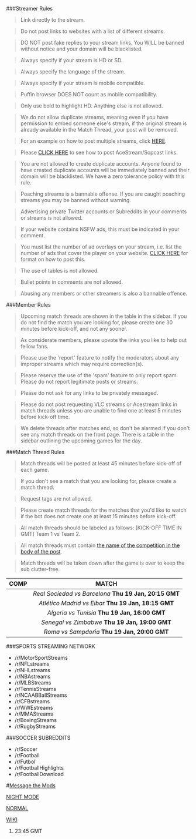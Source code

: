 ###Streamer Rules
> Link directly to the stream.

> Do not post links to websites with a list of different streams.

> DO NOT post fake replies to your stream links. You WILL be banned without notice and your domain will be blacklisted.

> Always specify if your stream is HD or SD.

> Always specify the language of the stream.

> Always specify if your stream is mobile compatible.

> Puffin browser DOES NOT count as mobile compatibility.

> Only use bold to highlight HD. Anything else is not allowed.

> We do not allow duplicate streams, meaning even if you have permission to embed someone else's stream, if the original stream is already available in the Match Thread, your post will be removed.

> For an example on how to post multiple streams, click [HERE](http://i.imgur.com/58WabRq.png).

> Please [CLICK HERE](https://www.reddit.com/r/soccerstreams/comments/4zy419/new_rule_new_format_for_posting_acestreamsopcast/) to see how to post AceStream/Sopcast links.

> You are not allowed to create duplicate accounts. Anyone found to have created duplicate accounts will be immediately banned and their domain will be blacklisted. We have a zero tolerance policy with this rule.

> Poaching streams is a bannable offense. If you are caught poaching streams you may be banned without warning.

> Advertising private Twitter accounts or Subreddits in your comments or streams is not allowed.

> If your website contains NSFW ads, this must be indicated in your comment.

> You must list the number of ad overlays on your stream, i.e. list the number of ads that cover the player on your website. [CLICK HERE](https://www.reddit.com/r/soccerstreams/comments/5m96sq/streamers_please_read_new_rules_regarding_ads/) for format on how to post this.

> The use of tables is not allowed.

> Bullet points in comments are not allowed.

> Abusing any members or other streamers is also a bannable offence.

###Member Rules

> Upcoming match threads are shown in the table in the sidebar. If you do not find the match you are looking for, please create one 30 minutes before kick-off, and not any sooner.

> As considerate members, please upvote the links you like to help out fellow fans.

> Please use the 'report' feature to notify the moderators about any improper streams which may require correction(s).

> Please reserve the use of the 'spam' feature to only report spam. Please do not report legitimate posts or streams.

> Please do not ask for any links to be privately messaged.

> Please do not post requesting VLC streams or Acestream links in match threads unless you are unable to find one at least 5 minutes before kick-off time.

> We delete threads after matches end, so don't be alarmed if you don't see any match threads on the front page. There is a table in the sidebar outlining the upcoming games for the day.

###Match Thread Rules

> Match threads will be posted at least 45 minutes before kick-off of each game.

> If you don't see a match that you are looking for, please create a match thread.

> Request tags are not allowed.

> Please create match threads for the matches that you'd like to watch if the bot does not create one at least 15 minutes before kick-off.

> All match threads should be labeled as follows: [KICK-OFF TIME IN GMT] Team 1 vs Team 2.

> All match threads must contain [the name of the competition in the body of the post](https://www.reddit.com/r/soccerstreams/comments/4t5gkk/new_rule_match_thread_creators_must_include_the/).

> Match threads will be taken down after the game is over to keep the sub clutter-free.


COMP | MATCH
:---:|:----:
[](#copadelrey) | *[](#sprite2-spa-realsociedad) Real Sociedad vs Barcelona [](#sprite2-spa-barcelona)* **Thu 19 Jan, 20:15 GMT**
[](#copadelrey) | *[](#sprite2-spa-atleticomadrid) Atlético Madrid vs Eibar [](#sprite2-spa-eibar)* **Thu 19 Jan, 18:15 GMT**
[](#africacupofnations) | *[](#sprite4-algeria) Algeria vs Tunisia [](#sprite4-tunisia)* **Thu 19 Jan, 16:00 GMT**
[](#africacupofnations) | *[](#sprite4-senegal) Senegal vs Zimbabwe [](#sprite4-zimbabwe)* **Thu 19 Jan, 19:00 GMT**
[](#coppaitalia) | *[](#sprite2-ita-roma) Roma vs Sampdoria [](#sprite2-ita-sampdoria)* **Thu 19 Jan, 20:00 GMT**

###SPORTS STREAMING NETWORK
* /r/MotorSportStreams
* /r/NFLstreams
* /r/NHLstreams
* /r/NBAstreams
* /r/MLBStreams
* /r/TennisStreams
* /r/NCAABBallStreams
* /r/CFBstreams
* /r/WWEstreams
* /r/MMAStreams
* /r/BoxingStreams
* /r/RugbyStreams

###SOCCER SUBREDDITS
* /r/Soccer
* /r/Football
* /r/Futbol
* /r/FootballHighlights
* /r/FootballDownload


#[Message the Mods](https://www.reddit.com/message/compose?to=%2Fr%2Fsoccerstreams)

[NIGHT MODE](http://nm.reddit.com/r/soccerstreams/#nm)

[NORMAL](http://reddit.com/r/soccerstreams/#dm)

[WIKI](https://www.reddit.com/r/soccerstreams/wiki/index#button)

1. 23:45 GMT